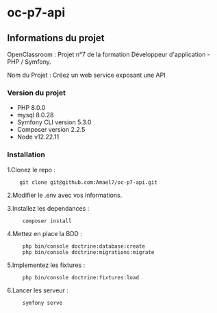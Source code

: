 # oc-p7-api

## Informations du projet
OpenClassroom : Projet n°7 de la formation Développeur d'application - PHP / Symfony.

Nom du Projet : Créez un web service exposant une API

### Version du projet

- PHP 8.0.0
- mysql 8.0.28
- Symfony CLI version 5.3.0
- Composer version 2.2.5
- Node v12.22.11

### Installation

1.Clonez le repo :
      
        git clone git@github.com:Amael7/oc-p7-api.git

2.Modifier le .env avec vos informations.

3.Installez les dependances :

         composer install


4.Mettez en place la BDD :

         php bin/console doctrine:database:create
         php bin/console doctrine:migrations:migrate

5.Implementez les fixtures :

         php bin/console doctrine:fixtures:load
         
6.Lancer les serveur :
  
         symfony serve
